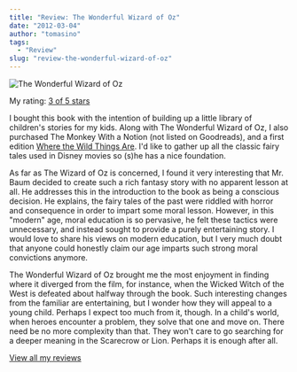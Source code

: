 ```yaml
---
title: "Review: The Wonderful Wizard of Oz"
date: "2012-03-04"
author: "tomasino"
tags:
  - "Review"
slug: "review-the-wonderful-wizard-of-oz"
---
```


![The Wonderful Wizard of Oz](https://photo.goodreads.com/books/1327894516m/236093.jpg)

My rating: [3 of 5 stars][]

I bought this book with the intention of building up a little library of
children's stories for my kids. Along with The Wonderful Wizard of Oz, I
also purchased The Monkey With a Notion (not listed on Goodreads), and a
first edition [Where the Wild Things Are][]. I'd like to gather up all
the classic fairy tales used in Disney movies so (s)he has a nice
foundation.

As far as The Wizard of Oz is concerned, I found it very interesting
that Mr. Baum decided to create such a rich fantasy story with no
apparent lesson at all. He addresses this in the introduction to the
book as being a conscious decision. He explains, the fairy tales of the
past were riddled with horror and consequence in order to impart some
moral lesson. However, in this "modern" age, moral education is so
pervasive, he felt these tactics were unnecessary, and instead sought to
provide a purely entertaining story. I would love to share his views on
modern education, but I very much doubt that anyone could honestly claim
our age imparts such strong moral convictions anymore.

The Wonderful Wizard of Oz brought me the most enjoyment in finding
where it diverged from the film, for instance, when the Wicked Witch of
the West is defeated about halfway through the book. Such interesting
changes from the familiar are entertaining, but I wonder how they will
appeal to a young child. Perhaps I expect too much from it, though. In a
child's world, when heroes encounter a problem, they solve that one and
move on. There need be no more complexity than that. They won't care to
go searching for a deeper meaning in the Scarecrow or Lion. Perhaps it
is enough after all.

[View all my reviews][3 of 5 stars]

  [3 of 5 stars]: https://www.goodreads.com/review/show/261382148
  [Where the Wild Things Are]: https://www.goodreads.com/book/show/19543.Where_the_Wild_Things_Are
